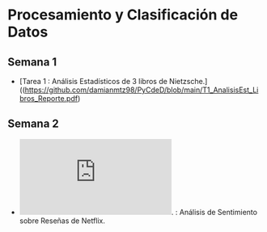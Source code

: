 # Procesamiento y Clasificación de Datos

## Semana 1

- [Tarea 1 : Análisis Estadísticos de 3 libros de Nietzsche.] ((https://github.com/damianmtz98/PyCdeD/blob/main/T1_AnalisisEst_Libros_Reporte.pdf)

## Semana 2
- ![Tarea 2 ](https://github.com/damianmtz98/PyCdeD/blob/main/T2_AnalisisSent_Reviews_Netflix.pdf). : Análisis de Sentimiento sobre Reseñas de Netflix.
